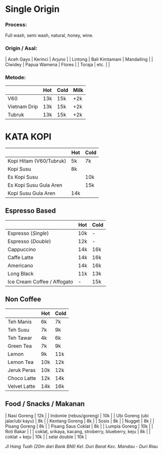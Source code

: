 # Single Origin

### Process:
Full wash, semi wash, natural, honey, wine.

### Origin / Asal:

| Aceh Gayo | Kerinci        | Arjuno     |
| Lintong   | Bali Kimtamani | Mandailing |
| Ciwidey   | Papua Wamena   | Flores     |
| Toraja    | etc.           |            |


### Metode:

|              | Hot | Cold | Milk |
|--------------|-----|------|------|
| V60          | 13k | 15k  | +2k  |
| Vietnam Drip | 13k | 15k  | +2k  |
| Tubruk       | 13k | 15k  | +2k  |


# KATA KOPI

|                         | Hot | Cold |
|-------------------------|-----|------|
| Kopi Hitam (V60/Tubruk) | 5k  | 7k   |
| Kopi Susu               | 8k  |      |
| Es Kopi Susu            |     | 10k  |
| Es Kopi Susu Gula Aren  |     | 15k  |
| Kopi Susu Gula Aren     | 14k |      |


## Espresso Based

|  | Hot | Cold |
|----------|-----|------|
| Espresso (_Single_)   | 10k | -    |
| Espresso (_Double_)   | 12k | -    |
| Cappuccino   | 14k | 16k    |
| Caffe Latte   | 14k | 16k    |
| Americano   | 14k | 16k    |
| Long Black   | 11k | 13k    |
| Ice Cream Coffee / Affogato   | - | 15k    |


## Non Coffee

|              | Hot | Cold |
|--------------|-----|------|
| Teh Manis    | 6k  | 7k   |
| Teh Susu     | 7k  | 9k   |
| Teh Tawar    | 4k  | 6k   |
| Green Tea    | 7k  | 9k   |
| Lemon        | 9k  | 11k  |
| Lemon Tea    | 10k | 12k  |
| Jeruk Peras  | 10k | 12k  |
| Choco Latte  | 12k | 14k  |
| Velvet Latte | 14k | 16k  |


## Food / Snacks / Makanan

| Nasi Goreng                                         | 12k |
| Indomie (rebus/goreng)                              | 10k |
| Ubi Goreng (ubi jalar/ubi kayu)                     | 8k  |
| Kentang Goreng                                      | 8k  |
| Sosis                                               | 8k  |
| Nugget                                              | 8k  |
| Pisang Goreng                                       | 8k  |
| Pisang Saus Coklat                                  | 8k  |
| Lumpia Goreng                                       | 10k |
| Roti Bakar                                          |     |
| coklat, srikaya, kacang, stroberry, blueberry, keju | 8k  |
| coklat + keju                                       | 10k |
| selai double                                        | 10k |

<address>Jl Hang Tuah (20m dari Bank BNI) Kel. Duri Barat Kec. Mandau - Duri Riau</address>
